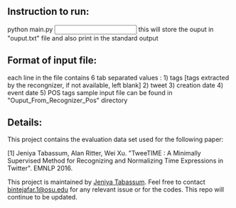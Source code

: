 ## Instruction to run:
python main.py <input file name>
this will store the ouput in "ouput.txt" file and also print in the standard output

## Format of input file:
each line in the file contains 6 tab separated values : 
			1) tags [tags extracted by the recongnizer, if not available, left blank]
			2) tweet
			3) creation date
			4) event date
			5) POS tags 
sample input file can be found in "Ouput_From_Recognizer_Pos" directory

## Details:
This project contains the evaluation data set used for the following paper:

[1] Jeniya Tabassum, Alan Ritter, Wei Xu. "TweeTIME : A Minimally Supervised Method for Recognizing and Normalizing Time Expressions in Twitter". EMNLP 2016.

This project is maintained by [Jeniya Tabassum](https://sites.google.com/site/jeniyatabassum/). Feel free to contact bintejafar.1@osu.edu for any relevant issue or for the codes. This repo will continue to be updated.